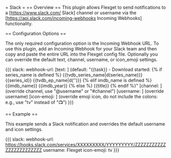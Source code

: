= Slack =
== Overview ==
This plugin allows Flexget to send notifications to a [https://www.slack.com/ Slack] channel or username via the [https://api.slack.com/incoming-webhooks Incoming Webhooks] functionality.

== Configuration Options ==

The only required configuration option is the Incoming Webhook URL. To use this plugin, add an Incoming Webhook for your Slack team and then copy and paste the entire URL into the Flexget config file. Optionally you can override the default text, channel, username, or icon_emoji settings.

{{{
slack:
  webhook-url: <string>
  [text: <string>] (default: "{{task}} - Download started:
                              {% if series_name is defined %}
                              {{tvdb_series_name|d(series_name)}} {{series_id}} {{tvdb_ep_name|d('')}}
                              {% elif imdb_name is defined %}
                              {{imdb_name}} {{imdb_year}}
                              {% else %}
                              {{title}}
                              {% endif %}"
  [channel: <string>] (override channel, use "@username" or "#channel")
  [username: <string>] (override username)
  [icon-emoji: <string>] (override emoji icon, do not include the colons:
                          e.g., use "tv" instead of ":tv:")
}}}


== Example ==

This example sends a Slack notification and overrides the default username and icon settings.

{{{
slack:
  webhook-url: https://hooks.slack.com/services/XXXXXXXXX/YYYYYYYYY/ZZZZZZZZZZZZZZZZZZZZZZZZ
  username: Flexget
  icon-emoji: tv 
}}}